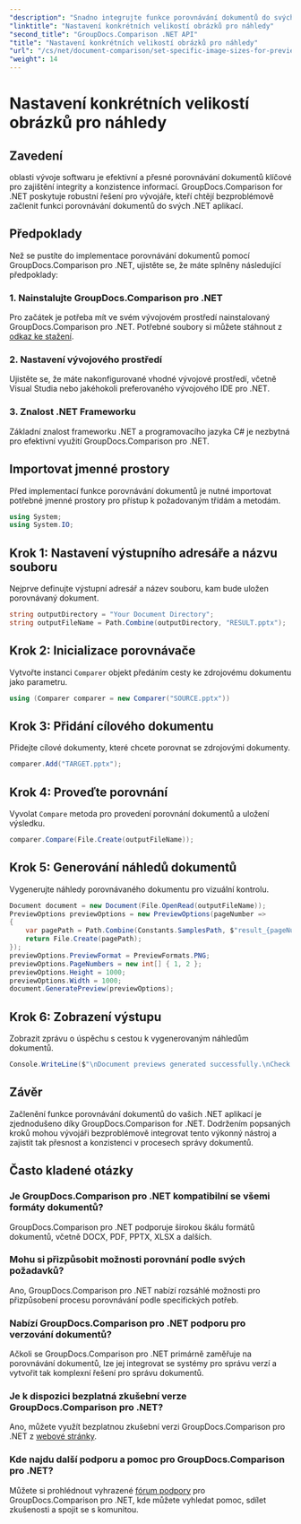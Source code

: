 ```yaml
---
"description": "Snadno integrujte funkce porovnávání dokumentů do svých .NET aplikací s GroupDocs.Comparison for .NET."
"linktitle": "Nastavení konkrétních velikostí obrázků pro náhledy"
"second_title": "GroupDocs.Comparison .NET API"
"title": "Nastavení konkrétních velikostí obrázků pro náhledy"
"url": "/cs/net/document-comparison/set-specific-image-sizes-for-previews/"
"weight": 14
---
```


# Nastavení konkrétních velikostí obrázků pro náhledy

## Zavedení
oblasti vývoje softwaru je efektivní a přesné porovnávání dokumentů klíčové pro zajištění integrity a konzistence informací. GroupDocs.Comparison for .NET poskytuje robustní řešení pro vývojáře, kteří chtějí bezproblémově začlenit funkci porovnávání dokumentů do svých .NET aplikací.
## Předpoklady
Než se pustíte do implementace porovnávání dokumentů pomocí GroupDocs.Comparison pro .NET, ujistěte se, že máte splněny následující předpoklady:
### 1. Nainstalujte GroupDocs.Comparison pro .NET
Pro začátek je potřeba mít ve svém vývojovém prostředí nainstalovaný GroupDocs.Comparison pro .NET. Potřebné soubory si můžete stáhnout z [odkaz ke stažení](https://releases.groupdocs.com/comparison/net/).
### 2. Nastavení vývojového prostředí
Ujistěte se, že máte nakonfigurované vhodné vývojové prostředí, včetně Visual Studia nebo jakéhokoli preferovaného vývojového IDE pro .NET.
### 3. Znalost .NET Frameworku
Základní znalost frameworku .NET a programovacího jazyka C# je nezbytná pro efektivní využití GroupDocs.Comparison pro .NET.

## Importovat jmenné prostory
Před implementací funkce porovnávání dokumentů je nutné importovat potřebné jmenné prostory pro přístup k požadovaným třídám a metodám.
```csharp
using System;
using System.IO;
```
## Krok 1: Nastavení výstupního adresáře a názvu souboru
Nejprve definujte výstupní adresář a název souboru, kam bude uložen porovnávaný dokument.
```csharp
string outputDirectory = "Your Document Directory";
string outputFileName = Path.Combine(outputDirectory, "RESULT.pptx");
```
## Krok 2: Inicializace porovnávače
Vytvořte instanci `Comparer` objekt předáním cesty ke zdrojovému dokumentu jako parametru.
```csharp
using (Comparer comparer = new Comparer("SOURCE.pptx"))
```
## Krok 3: Přidání cílového dokumentu
Přidejte cílové dokumenty, které chcete porovnat se zdrojovými dokumenty.
```csharp
comparer.Add("TARGET.pptx");
```
## Krok 4: Proveďte porovnání
Vyvolat `Compare` metoda pro provedení porovnání dokumentů a uložení výsledku.
```csharp
comparer.Compare(File.Create(outputFileName));
```
## Krok 5: Generování náhledů dokumentů
Vygenerujte náhledy porovnávaného dokumentu pro vizuální kontrolu.
```csharp
Document document = new Document(File.OpenRead(outputFileName));
PreviewOptions previewOptions = new PreviewOptions(pageNumber =>
{
    var pagePath = Path.Combine(Constants.SamplesPath, $"result_{pageNumber}.png");
    return File.Create(pagePath);
});
previewOptions.PreviewFormat = PreviewFormats.PNG;
previewOptions.PageNumbers = new int[] { 1, 2 };
previewOptions.Height = 1000;
previewOptions.Width = 1000;
document.GeneratePreview(previewOptions);
```
## Krok 6: Zobrazení výstupu
Zobrazit zprávu o úspěchu s cestou k vygenerovaným náhledům dokumentů.
```csharp
Console.WriteLine($"\nDocument previews generated successfully.\nCheck output in {outputDirectory}.");
```

## Závěr
Začlenění funkce porovnávání dokumentů do vašich .NET aplikací je zjednodušeno díky GroupDocs.Comparison for .NET. Dodržením popsaných kroků mohou vývojáři bezproblémově integrovat tento výkonný nástroj a zajistit tak přesnost a konzistenci v procesech správy dokumentů.
## Často kladené otázky
### Je GroupDocs.Comparison pro .NET kompatibilní se všemi formáty dokumentů?
GroupDocs.Comparison pro .NET podporuje širokou škálu formátů dokumentů, včetně DOCX, PDF, PPTX, XLSX a dalších.
### Mohu si přizpůsobit možnosti porovnání podle svých požadavků?
Ano, GroupDocs.Comparison pro .NET nabízí rozsáhlé možnosti pro přizpůsobení procesu porovnávání podle specifických potřeb.
### Nabízí GroupDocs.Comparison pro .NET podporu pro verzování dokumentů?
Ačkoli se GroupDocs.Comparison pro .NET primárně zaměřuje na porovnávání dokumentů, lze jej integrovat se systémy pro správu verzí a vytvořit tak komplexní řešení pro správu dokumentů.
### Je k dispozici bezplatná zkušební verze GroupDocs.Comparison pro .NET?
Ano, můžete využít bezplatnou zkušební verzi GroupDocs.Comparison pro .NET z [webové stránky](https://releases.groupdocs.com/).
### Kde najdu další podporu a pomoc pro GroupDocs.Comparison pro .NET?
Můžete si prohlédnout vyhrazené [fórum podpory](https://forum.groupdocs.com/c/comparison/12) pro GroupDocs.Comparison pro .NET, kde můžete vyhledat pomoc, sdílet zkušenosti a spojit se s komunitou.